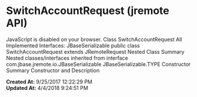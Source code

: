 # SwitchAccountRequest (jremote API)

JavaScript is disabled on your browser. Class SwitchAccountRequest All Implemented Interfaces: JBaseSerializable public class SwitchAccountRequest extends JRemoteRequest Nested Class Summary Nested classes/interfaces inherited from interface com.jbase.jremote.io.JBaseSerializable JBaseSerializable.TYPE Constructor Summary Constructor and Description  

**Created At:** 9/25/2017 12:22:29 PM  
**Updated At:** 4/4/2018 9:24:51 PM  

